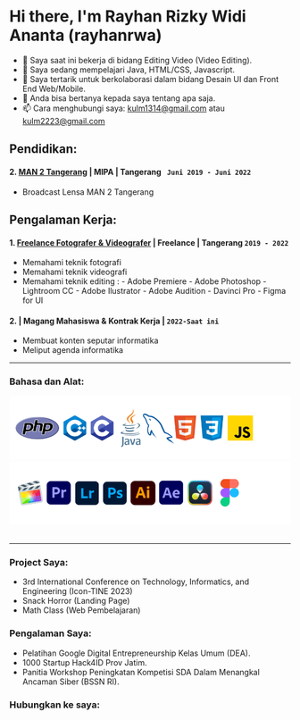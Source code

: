 # Hi there, I'm Rayhan Rizky Widi Ananta (rayhanrwa) 

- 🔭 Saya saat ini bekerja di bidang Editing Video (Video Editing).
- 🌱 Saya sedang mempelajari Java, HTML/CSS, Javascript.
- 👯 Saya tertarik untuk berkolaborasi dalam bidang Desain UI dan Front End Web/Mobile.
- 💬 Anda bisa bertanya kepada saya tentang apa saja.
- 📫 Cara menghubungi saya: kulm1314@gmail.com atau kulm2223@gmail.com

## Pendidikan:


#### 2. [MAN 2 Tangerang](http://man2kabtangerang.sch.id) | MIPA | Tangerang ` Juni 2019 - Juni 2022`
   - Broadcast Lensa MAN 2 Tangerang

## Pengalaman Kerja:
#### 1. [Freelance Fotografer & Videografer](https://rayhanrwa.com/REStudio/restudio.html) | Freelance | Tangerang `2019 - 2022`
   - Memahami teknik fotografi 
   - Memahami teknik videografi 
   - Memahami teknik editing :
         - Adobe Premiere
         - Adobe Photoshop
         - Lightroom CC
         - Adobe Ilustrator
         - Adobe Audition
         - Davinci Pro
         - Figma for UI
#### 2.  | Magang Mahasiswa & Kontrak Kerja | `2022-Saat ini`
   - Membuat konten seputar informatika
   - Meliput agenda informatika
---

### Bahasa dan Alat:

![Alt text](<SwiftUI README.md.png>)
![Alt text](<SwiftUI README.md-2.png>)
<br />
<br />

---


### Project Saya:

- 3rd International Conference on Technology, Informatics, and Engineering (Icon-TINE 2023) 
- Snack Horror (Landing Page)  
- Math Class (Web Pembelajaran) 

### Pengalaman Saya:
- Pelatihan Google Digital Entrepreneurship Kelas Umum (DEA).
- 1000 Startup Hack4ID Prov Jatim.
- Panitia Workshop Peningkatan Kompetisi SDA Dalam Menangkal Ancaman Siber (BSSN RI).


### Hubungkan ke saya:

[webdev]: https://github.com/rayhanrwa1
